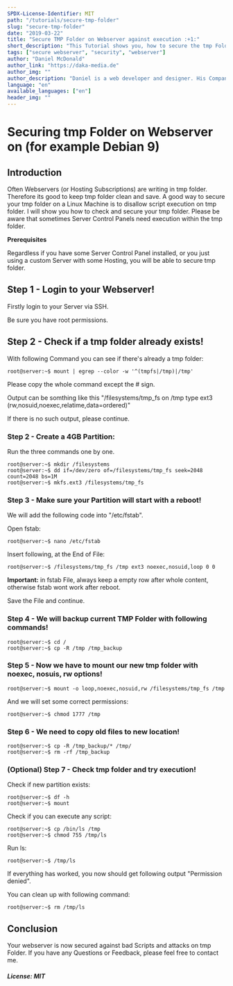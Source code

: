 ```yaml
---
SPDX-License-Identifier: MIT
path: "/tutorials/secure-tmp-folder"
slug: "secure-tmp-folder"
date: "2019-03-22"
title: "Secure TMP Folder on Webserver against execution :+1:"
short_description: "This Tutorial shows you, how to secure the tmp Folder within a Webserver, against script execution"
tags: ["secure webserver", "security", "webserver"]
author: "Daniel McDonald"
author_link: "https://daka-media.de"
author_img: ""
author_description: "Daniel is a web developer and designer. His Company was founded in 2013"
language: "en"
available_languages: ["en"]
header_img: ""
---
```


<!-- This where the actual tutorial begins, with the title: -->

# Securing tmp Folder on Webserver on (for example Debian 9)

## Introduction

Often Webservers (or Hosting Subscriptions) are writing in tmp folder. Therefore its good to keep tmp folder clean and save. A good way to secure your tmp folder on a Linux Machine is to disallow script execution on tmp folder. I will show you how to check and secure your tmp folder. Please be aware that sometimes Server Control Panels need execution within the tmp folder.

**Prerequisites**

Regardless if you have some Server Control Panel installed, or you just using a custom Server with some Hosting, you will be able to secure tmp folder.

## Step 1 - Login to your Webserver!

Firstly login to your Server via SSH.

Be sure you have root permissions. 


## Step 2 - Check if a tmp folder already exists!

With following Command you can see if there's already a tmp folder:

```console
root@server:~$ mount | egrep --color -w '^(tmpfs|/tmp)|/tmp'
```
Please copy the whole command except the # sign.

Output can be somthing like this "/filesystems/tmp_fs on /tmp type ext3 (rw,nosuid,noexec,relatime,data=ordered)"

If there is no such output, please continue. 

### Step 2 - Create a 4GB Partition:

Run the three commands one by one.

```console
root@server:~$ mkdir /filesystems
root@server:~$ dd if=/dev/zero of=/filesystems/tmp_fs seek=2048 count=2048 bs=1M
root@server:~$ mkfs.ext3 /filesystems/tmp_fs
```

### Step 3 - Make sure your Partition will start with a reboot!

We will add the following code into "/etc/fstab".

Open fstab:

```console
root@server:~$ nano /etc/fstab
```

Insert following, at the End of File:

```console
root@server:~$ /filesystems/tmp_fs /tmp ext3 noexec,nosuid,loop 0 0
```
**Important:** in fstab File, always keep a empty row after whole content, otherwise fstab wont work after reboot. 

Save the File and continue.

### Step 4 - We will backup current TMP Folder with following commands!

```console
root@server:~$ cd /
root@server:~$ cp -R /tmp /tmp_backup
```

### Step 5 - Now we have to mount our new tmp folder with noexec, nosuis, rw options!

```console
root@server:~$ mount -o loop,noexec,nosuid,rw /filesystems/tmp_fs /tmp
```

And we will set some correct permissions:

```console
root@server:~$ chmod 1777 /tmp
```

### Step 6 - We need to copy old files to new location!

```console
root@server:~$ cp -R /tmp_backup/* /tmp/
root@server:~$ rm -rf /tmp_backup
```




### (Optional) Step 7 - Check tmp folder and try execution!

Check if new partition exists:

```console
root@server:~$ df -h
root@server:~$ mount
```

Check if you can execute any script: 

```console
root@server:~$ cp /bin/ls /tmp
root@server:~$ chmod 755 /tmp/ls
```

Run ls:

```console
root@server:~$ /tmp/ls
```

If everything has worked, you now should get following output "Permission denied".

You can clean up with following command: 

```console
root@server:~$ rm /tmp/ls
```

## Conclusion

Your webserver is now secured against bad Scripts and attacks on tmp Folder. If you have any Questions or Feedback, please feel free to contact me.


##### License: MIT

<!---

Contributors's Certificate of Origin

By making a contribution to this project, I certify that:

(a) The contribution was created in whole or in part by me and I have
    the right to submit it under the license indicated in the file; or

(b) The contribution is based upon previous work that, to the best of my
    knowledge, is covered under an appropriate license and I have the
    right under that license to submit that work with modifications,
    whether created in whole or in part by me, under the same license
    (unless I am permitted to submit under a different license), as
    indicated in the file; or

(c) The contribution was provided directly to me by some other person
    who certified (a), (b) or (c) and I have not modified it.

(d) I understand and agree that this project and the contribution are
    public and that a record of the contribution (including all personal
    information I submit with it, including my sign-off) is maintained
    indefinitely and may be redistributed consistent with this project
    or the license(s) involved.

Signed-off-by: Daniel McDonald - mail@danielmcdonald.de

-->
